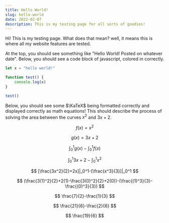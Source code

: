 ```yaml
---
title: Hello World!
slug: hello-world
date: 2022-02-07
description: This is my testing page for all sorts of goodies!
---
```


Hi! This is my testing page. What does that mean? well,
it means this is where all my website features are tested.

At the top, you should see something like "Hello World!
Posted on whatever date". Below, you should see a code
block of javascript, colored in correctly.

```js
let x = "hello world!"

function test() {
	console.log(x)
}

test()
```

Below, you should see some $\KaTeX$ being formatted correctly
and displayed correctly as math equations! This should describe the process
of solving the area between the curves $x^2$ and $3x + 2$.

$$
f(x) = x^2
$$

$$
g(x) = 3x + 2
$$

$$
\int_0^1{g(x)}-\int_0^1{f(x)}
$$

$$
\int_0^1{3x + 2}-\int_0^1{x^2}
$$

$$
[\frac{3x^2}{2}+2x]|_0^1-[\frac{x^3}{3}]|_0^1
$$

$$
(\frac{3(1)^2}{2}+2(1)-\frac{3(0)^2}{2}+2(0))-(\frac{(1)^3}{3}-\frac{(0)^3}{3})
$$

$$
\frac{7}{2}-\frac{1}{3}
$$

$$
\frac{21}{6}-\frac{2}{6}
$$

$$
\frac{19}{6}
$$
